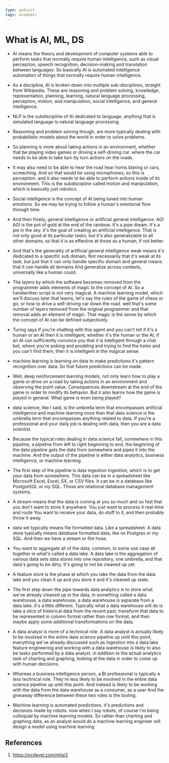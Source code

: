 ```yaml
---
type: podcast
tags: academic
---
```



# What is AI, ML, DS

- AI means the theory and development of computer systems able to perform tasks that normally require human intelligence, such as visual perception, speech recognition, decision-making and translation between languages. So basically AI is automated intelligence automation of things that normally require human intelligence.
- As a discipline, AI is broken down into multiple sub-disciplines, straight from Wikipedia. These are reasoning and problem solving, knowledge, representation, planning, learning, natural language processing, perception, motion, and manipulation, social intelligence, and general intelligence.
- NLP is the subdiscipline of AI dedicated to language, anything that is simulated language Is natural language processing.
- Reasoning and problem solving though, are more typically dealing with probabilistic models about the world in order to solve problems.
- So planning is more about taking actions in an environment, whether that be playing video games or driving a self-driving car. where the car needs to be able to take turn by turn actions on the roads.
- It may also need to be able to hear the road hear horns blaring or cars, screeching. And so that would be using microphones, so this is perception. and it also needs to be able to perform actions inside of its environment. This is the subdiscipline called motion and manipulation, which is basically just robotics.
- Social intelligence is the concept of AI being tuned into human emotions. So we may be trying to follow a human's emotional flow through time.
- And then finally, general intelligence or artificial general intelligence. AGI AGI is the pot of gold at the end of the rainbow. It's a pipe dream. It's a pie in the sky. it's the goal of creating an artificial intelligence. That is not only good at its particular tasks, but it's also generalizable to all other domains, so that it is as effective at those as a human, if not better.
- And that's the generality of artificial general intelligence weak means it's dedicated to a specific sub domain, Not necessarily that it's weak at its task, but just that it can only handle specific domain and general means that it can handle all domains And generalize across contexts, universally like a human could.
- The layers by which the software becomes removed from the programmer adds elements of magic to the concept of AI. So a handwritten script is not very magical. A machine learning model, which we'll discuss later that learns, let's say the rules of the game of chess or go, or how to drive a self-driving car down the road. well that's some number of layers removed from the original programmer and that removal adds an element of magic. That magic is the sense by which the concept of AI can be defined subjectively.
- Turing says If you're chatting with this agent and you can't tell if it's a human or an AI then it is intelligent, whether it's the human or the AI, if an AI can sufficiently convince you that it is intelligent through a chat bot, where you're poking and prodding and trying to find the holes and you can't find them, then it is intelligent in the magical sense.

- machine learning is learning on data to make predictions it's pattern recognition over data. So that future predictions can be made.
-  Well, deep reinforcement learning models, not only learn how to play a game or drive on a road by taking actions in an environment and observing the point value. Consequences downstream at the end of the game in order to modify its behavior. But it also learns how the game is played in general. What game is even being played?

- data science, like I said, is the umbrella term that encompasses artificial intelligence and machine learning more than that data science is the umbrella term that encompasses anything related to data. If you're a professional and your daily job is dealing with data, then you are a data scientist.
- Because the typical roles dealing in data science fall, somewhere in this pipeline, a pipeline from left to right beginning to end, the beginning of the data pipeline gets the data from somewhere and pipes it into the machine. And the output of the pipeline is either data analytics, business intelligence, or machine learning.
- The first step of the pipeline is data ingestion ingestion, which is to get your data from somewhere. This data can be in a spreadsheet like Microsoft Excel, Excel, SX, or CSV files. It can be in a database like PostgreSQL or my SQL. Those are relational database management systems.
- A stream means that the data is coming at you so much and so fast that you don't want to store it anywhere. You just want to process it real-time and route You want to receive your data, do stuff to it, and then probably throw it away.
- data set typically means file formatted data. Like a spreadsheet. A data store typically means database formatted data, like on Postgres or my SQL. And then we have a stream or fire hose.
- You want to aggregate all of the data, common, to some use case all together in what's called a data lake. A data lake is the aggregation of various data sets data stores into one repository, one umbrella, and that data's going to be dirty. It's going to not be cleaned up yet.
- A feature store is the phase at which you take the data from the data lake and you clean it up and you store it and it's cleaned up state.
- The first step down the pipe towards data analytics is to store what we've already cleaned up in the data, in something called a data warehouse, a data warehouse, a data warehouse is separate from a data lake. it's a little different. Typically what a data warehouse will do is take a slice of historical data from the recent past, transform that data to be represented in column format rather than row format, and then maybe apply some additional transformations on the data.
- A data analyst is more of a technical role. A data analyst is actually likely to be involved in the entire data science pipeline up until this point, everything we've already discussed such as Ingestion into a data lake feature engineering and working with a data warehouse is likely to also be tasks performed by a data analyst. in addition to the actual analytics task of charting and graphing, looking at the data in order to come up with human decisions.
-  Whereas a business intelligence person, a BI professional is typically a less technical role. They're less likely to be involved in the entire data science pipeline up until this point. And instead is likely to be working with the data from the data warehouse as a consumer, as a user And the giveaway difference between these two roles is the tooling.
- Machine learning is automated predictions. it's predictions and decisions made by robots. now when I say robots, of course I'm being colloquial by machine learning models. So rather than charting and graphing data, as an analyst would do a machine learning engineer will design a model using machine learning

## References
1. https://ocdevel.com/mlg/2